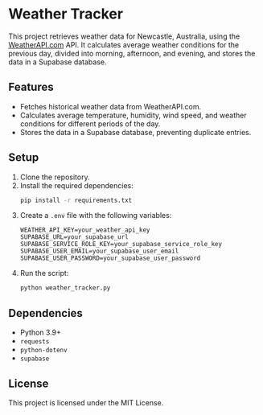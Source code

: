 # Weather Tracker

This project retrieves weather data for Newcastle, Australia, using the [WeatherAPI.com](https://www.weatherapi.com/) API. It calculates average weather conditions for the previous day, divided into morning, afternoon, and evening, and stores the data in a Supabase database.

## Features

- Fetches historical weather data from WeatherAPI.com.
- Calculates average temperature, humidity, wind speed, and weather conditions for different periods of the day.
- Stores the data in a Supabase database, preventing duplicate entries.

## Setup

1. Clone the repository.
2. Install the required dependencies:
   ```bash
   pip install -r requirements.txt
   ```
3. Create a `.env` file with the following variables:
   ```
   WEATHER_API_KEY=your_weather_api_key
   SUPABASE_URL=your_supabase_url
   SUPABASE_SERVICE_ROLE_KEY=your_supabase_service_role_key
   SUPABASE_USER_EMAIL=your_supabase_user_email
   SUPABASE_USER_PASSWORD=your_supabase_user_password
   ```
4. Run the script:
   ```bash
   python weather_tracker.py
   ```

## Dependencies

- Python 3.9+
- `requests`
- `python-dotenv`
- `supabase`

## License

This project is licensed under the MIT License.
